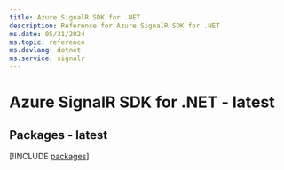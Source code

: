 ```yaml
---
title: Azure SignalR SDK for .NET
description: Reference for Azure SignalR SDK for .NET
ms.date: 05/31/2024
ms.topic: reference
ms.devlang: dotnet
ms.service: signalr
---
```

# Azure SignalR SDK for .NET - latest
## Packages - latest
[!INCLUDE [packages](signalr-index.md)]